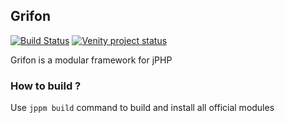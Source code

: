 ## Grifon

[![Build Status](https://travis-ci.org/VenityStudio/grifon-framework.svg?branch=master)](https://travis-ci.org/VenityStudio/grifon-framework)
[![Venity project status](https://img.shields.io/badge/Venity-official-blue.svg)](https://vk.com/venity)

Grifon is a modular framework for jPHP

### How to build ? 

Use ``jppm build`` command to build and install all official modules